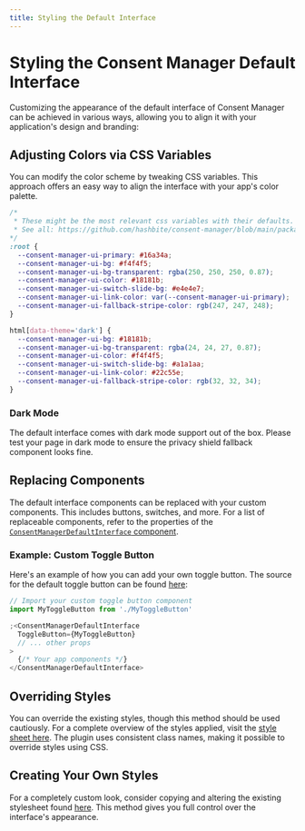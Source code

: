 ```yaml
---
title: Styling the Default Interface
---
```


# Styling the Consent Manager Default Interface

Customizing the appearance of the default interface of Consent Manager can be achieved in various ways, allowing you to align it with your application's design and branding:

## Adjusting Colors via CSS Variables

You can modify the color scheme by tweaking CSS variables. This approach offers an easy way to align the interface with your app's color palette.

```css
/*
 * These might be the most relevant css variables with their defaults.
 * See all: https://github.com/hashbite/consent-manager/blob/main/packages/interface-default/src/index.module.css
*/
:root {
  --consent-manager-ui-primary: #16a34a;
  --consent-manager-ui-bg: #f4f4f5;
  --consent-manager-ui-bg-transparent: rgba(250, 250, 250, 0.87);
  --consent-manager-ui-color: #18181b;
  --consent-manager-ui-switch-slide-bg: #e4e4e7;
  --consent-manager-ui-link-color: var(--consent-manager-ui-primary);
  --consent-manager-ui-fallback-stripe-color: rgb(247, 247, 248);
}

html[data-theme='dark'] {
  --consent-manager-ui-bg: #18181b;
  --consent-manager-ui-bg-transparent: rgba(24, 24, 27, 0.87);
  --consent-manager-ui-color: #f4f4f5;
  --consent-manager-ui-switch-slide-bg: #a1a1aa;
  --consent-manager-ui-link-color: #22c55e;
  --consent-manager-ui-fallback-stripe-color: rgb(32, 32, 34);
}
```

### Dark Mode

The default interface comes with dark mode support out of the box. Please test your page in dark mode to ensure the privacy shield fallback component looks fine.

## Replacing Components

The default interface components can be replaced with your custom components. This includes buttons, switches, and more. For a list of replaceable components, refer to the properties of the [`ConsentManagerDefaultInterface` component](./interface.md).

### Example: Custom Toggle Button

Here's an example of how you can add your own toggle button. The source for the default toggle button can be found [here](https://github.com/hashbite/consent-manager/blob/main/packages/interface-default/src/toggle-button.tsx):

```jsx
// Import your custom toggle button component
import MyToggleButton from './MyToggleButton'

;<ConsentManagerDefaultInterface
  ToggleButton={MyToggleButton}
  // ... other props
>
  {/* Your app components */}
</ConsentManagerDefaultInterface>
```

## Overriding Styles

You can override the existing styles, though this method should be used cautiously. For a complete overview of the styles applied, visit the [style sheet here](https://github.com/hashbite/consent-manager/blob/main/packages/interface-default/src/index.module.css). The plugin uses consistent class names, making it possible to override styles using CSS.

## Creating Your Own Styles

For a completely custom look, consider copying and altering the existing stylesheet found [here](https://github.com/hashbite/consent-manager/blob/main/packages/interface-default/src/index.module.css). This method gives you full control over the interface's appearance.
